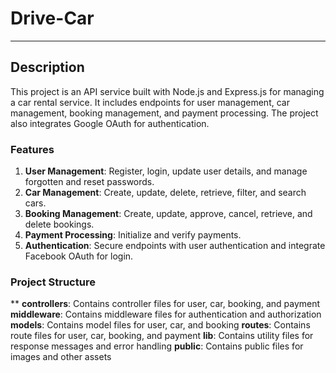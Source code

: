 # Drive-Car
------------
## Description
This project is an API service built with Node.js and Express.js for managing a car rental service. It includes endpoints for user management, car management, booking management, and payment processing. The project also integrates Google OAuth for authentication.

### Features
1. **User Management**: Register, login, update user details, and manage forgotten and reset passwords.
2. **Car Management**: Create, update, delete, retrieve, filter, and search cars.
3. **Booking Management**: Create, update, approve, cancel, retrieve, and delete bookings.
4. **Payment Processing**: Initialize and verify payments.
5. **Authentication**: Secure endpoints with user authentication and integrate Facebook OAuth for login.

### Project Structure
** **controllers**: Contains controller files for user, car, booking, and payment
**middleware**: Contains middleware files for authentication and authorization
**models**: Contains model files for user, car, and booking
**routes**: Contains route files for user, car, booking, and payment
**lib**: Contains utility files for response messages and error handling
**public**: Contains public files for images and other assets
